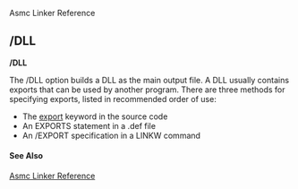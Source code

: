 Asmc Linker Reference

## /DLL

**/DLL**

The /DLL option builds a DLL as the main output file. A DLL usually contains exports that can be used by another program. There are three methods for specifying exports, listed in recommended order of use:

- The [export](../directive/proc.md) keyword in the source code
- An EXPORTS statement in a .def file
- An /EXPORT specification in a LINKW command

#### See Also

[Asmc Linker Reference](link.md)
